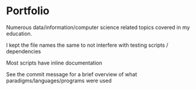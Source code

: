# Portfolio
Numerous data/information/computer science related topics covered in my education.

I kept the file names the same to not interfere with testing scripts / dependencies

Most scripts have inline documentation

See the commit message for a brief overview of what paradigms/languages/programs were used

